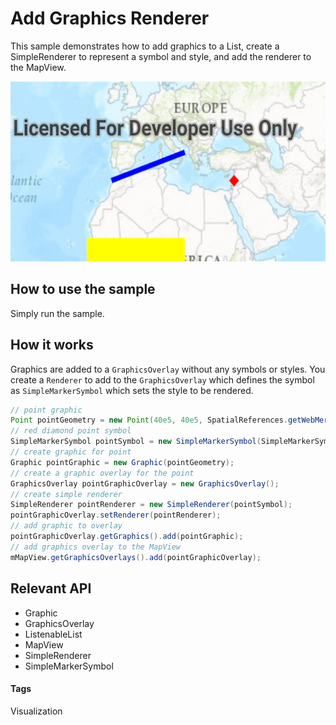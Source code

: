 # Add Graphics Renderer
This sample demonstrates how to add graphics to a List, create a SimpleRenderer to represent a symbol and style, and add the renderer to the MapView.

![Add Graphics Renderer App](add-graphics-renderer.png)

## How to use the sample
Simply run the sample.

## How it works
Graphics are added to a `GraphicsOverlay` without any symbols or styles. You create a `Renderer` to add to the `GraphicsOverlay` which defines the symbol as `SimpleMarkerSymbol` which sets the style to be rendered.

```java
// point graphic
Point pointGeometry = new Point(40e5, 40e5, SpatialReferences.getWebMercator());
// red diamond point symbol
SimpleMarkerSymbol pointSymbol = new SimpleMarkerSymbol(SimpleMarkerSymbol.Style.DIAMOND, Color.RED, 10);
// create graphic for point
Graphic pointGraphic = new Graphic(pointGeometry);
// create a graphic overlay for the point
GraphicsOverlay pointGraphicOverlay = new GraphicsOverlay();
// create simple renderer
SimpleRenderer pointRenderer = new SimpleRenderer(pointSymbol);
pointGraphicOverlay.setRenderer(pointRenderer);
// add graphic to overlay
pointGraphicOverlay.getGraphics().add(pointGraphic);
// add graphics overlay to the MapView
mMapView.getGraphicsOverlays().add(pointGraphicOverlay);
```

## Relevant API
* Graphic
* GraphicsOverlay
* ListenableList
* MapView
* SimpleRenderer
* SimpleMarkerSymbol

#### Tags
Visualization